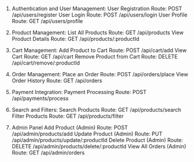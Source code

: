 1. Authentication and User Management:
   User Registration
   Route: POST /api/users/register
   User Login
   Route: POST /api/users/login
   User Profile
   Route: GET /api/users/profile

2. Product Management:
   List All Products
   Route: GET /api/products
   View Product Details
   Route: GET /api/products/:productId

3. Cart Management:
   Add Product to Cart
   Route: POST /api/cart/add
   View Cart
   Route: GET /api/cart
   Remove Product from Cart
   Route: DELETE /api/cart/remove/:productId

4. Order Management:
   Place an Order
   Route: POST /api/orders/place
   View Order History
   Route: GET /api/orders

5. Payment Integration:
   Payment Processing
   Route: POST /api/payments/process

6. Search and Filters:
   Search Products
   Route: GET /api/products/search
   Filter Products
   Route: GET /api/products/filter

7. Admin Panel
   Add Product (Admin)
   Route: POST /api/admin/products/add
   Update Product (Admin)
   Route: PUT /api/admin/products/update/:productId
   Delete Product (Admin)
   Route: DELETE /api/admin/products/delete/:productId
   View All Orders (Admin)
   Route: GET /api/admin/orders
